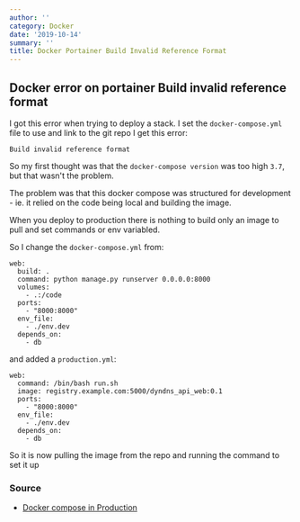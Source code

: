 ```yaml
---
author: ''
category: Docker
date: '2019-10-14'
summary: ''
title: Docker Portainer Build Invalid Reference Format
---
```

## Docker error on portainer Build invalid reference format

I got this error when trying to deploy a stack. I set the `docker-compose.yml` file to use and link to the git repo I get this error:

    Build invalid reference format

So my first thought was that the `docker-compose version` was too high `3.7`, but that wasn't the problem.

The problem was that this docker compose was structured for development - ie. it relied on the code being local and building the image.

When you deploy to production there is nothing to build only an image to pull and set commands or env variabled.

So I change the `docker-compose.yml` from:

    web:
      build: .
      command: python manage.py runserver 0.0.0.0:8000
      volumes:
        - .:/code
      ports:
        - "8000:8000"
      env_file:
        - ./env.dev
      depends_on:
        - db

and added a `production.yml`:

    web:
      command: /bin/bash run.sh
      image: registry.example.com:5000/dyndns_api_web:0.1
      ports:
        - "8000:8000"
      env_file:
        - ./env.dev
      depends_on:
        - db

So it is now pulling the image from the repo and running the command to set it up

### Source

* [Docker compose in Production](https://docs.docker.com/compose/production/)
